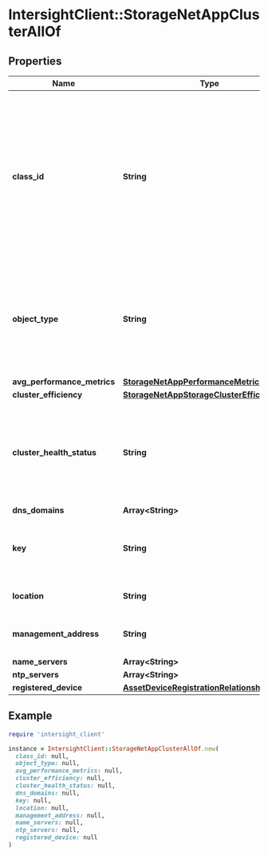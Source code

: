 # IntersightClient::StorageNetAppClusterAllOf

## Properties

| Name | Type | Description | Notes |
| ---- | ---- | ----------- | ----- |
| **class_id** | **String** | The fully-qualified name of the instantiated, concrete type. This property is used as a discriminator to identify the type of the payload when marshaling and unmarshaling data. | [default to &#39;storage.NetAppCluster&#39;] |
| **object_type** | **String** | The fully-qualified name of the instantiated, concrete type. The value should be the same as the &#39;ClassId&#39; property. | [default to &#39;storage.NetAppCluster&#39;] |
| **avg_performance_metrics** | [**StorageNetAppPerformanceMetricsAverage**](StorageNetAppPerformanceMetricsAverage.md) |  | [optional] |
| **cluster_efficiency** | [**StorageNetAppStorageClusterEfficiency**](StorageNetAppStorageClusterEfficiency.md) |  | [optional] |
| **cluster_health_status** | **String** | The health status of the cluster. Possible states are ok, ok-with-suppressed, degraded, and unreachable. | [optional][readonly] |
| **dns_domains** | **Array&lt;String&gt;** |  | [optional] |
| **key** | **String** | Unique identifier of NetApp Cluster across data center. | [optional][readonly] |
| **location** | **String** | Location of the storage controller. | [optional][readonly] |
| **management_address** | **String** | FQDN or IP Address of Storage Cluster. | [optional][readonly] |
| **name_servers** | **Array&lt;String&gt;** |  | [optional] |
| **ntp_servers** | **Array&lt;String&gt;** |  | [optional] |
| **registered_device** | [**AssetDeviceRegistrationRelationship**](AssetDeviceRegistrationRelationship.md) |  | [optional] |

## Example

```ruby
require 'intersight_client'

instance = IntersightClient::StorageNetAppClusterAllOf.new(
  class_id: null,
  object_type: null,
  avg_performance_metrics: null,
  cluster_efficiency: null,
  cluster_health_status: null,
  dns_domains: null,
  key: null,
  location: null,
  management_address: null,
  name_servers: null,
  ntp_servers: null,
  registered_device: null
)
```

